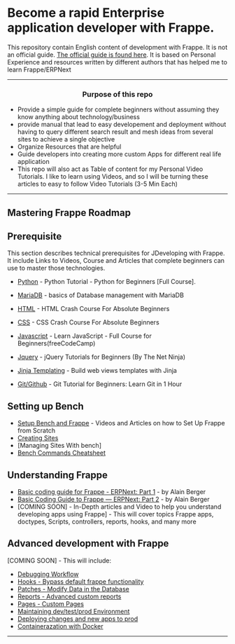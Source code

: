 # Become a rapid Enterprise application developer with Frappe.

This repository contain English content of development with Frappe. It is not an official guide. [The official guide is found here](https://frappeframework.com/docs). It is based on Personal Experience and resources written by different authors that has helped me to learn Frappe/ERPNext

***

<h3 align="center"><strong>Purpose of this repo</strong></h3>

- Provide a simple guide for complete beginners without assuming they know anything about technology/business
- provide manual that lead to easy developement and deployment without having to query different search result and mesh ideas from several sites to achieve a single objective
- Organize Resources that are helpful
- Guide developers into creating more custom Apps for different real life application
- This repo will also act as Table of content for my Personal Video Tutorials. I like to learn using Videos, and so I will be turning these articles to easy to follow Video Tutorials (3-5 Min Each)

***

Mastering Frappe Roadmap
-----------------------------------------

## Prerequisite
This section describes technical prerequisites for JDeveloping with Frappe. It include Links to Videos, Course and Articles that complete beginners can use to master those technologies.

*   [Python](https://www.youtube.com/watch?v=_uQrJ0TkZlc) - Python Tutorial - Python for Beginners [Full Course].
*   [MariaDB](https://www.youtube.com/watch?v=qxPnGlIxYC8) - basics of Database management with MariaDB
*   [HTML](https://www.youtube.com/watch?v=UB1O30fR-EE) - HTML Crash Course For Absolute Beginners
* [CSS](https://www.youtube.com/watch?v=yfoY53QXEnI) - CSS Crash Course For Absolute Beginners


*   [Javascript](https://www.youtube.com/watch?v=PkZNo7MFNFg) - Learn JavaScript - Full Course for Beginners(freeCodeCamp)

*  [Jquery](https://www.youtube.com/watch?v=jVe1GBCqFIE&list=PL4cUxeGkcC9hNUJ0j6ccnOAcJIPoTRpO4) - jQuery Tutorials for Beginners (By The Net Ninja)

*   [Jinja Templating](https://www.youtube.com/watch?v=_lDAixFBytY&list=PLPuIxsLNLLUrLwGGE0Xxyaqk0XDvBwyiZ) - Build web views templates with Jinja
*   [Git/Github](https://www.youtube.com/watch?v=8JJ101D3knE) - Git Tutorial for Beginners: Learn Git in 1 Hour

## Setting up Bench

*   [Setup Bench and Frappe](/Bench/Installation.md) - Videos and Articles on how to Set Up Frappe from Scratch 
*   [Creating Sites](https://www.youtube.com/watch?v=npgzgSAOJew)
*   [Managing Sites With bench]
*   [Bench Commands Cheatsheet
](https://frappeframework.com/docs/user/en/bench/resources/bench-commands-cheatsheet)

## Understanding Frappe

*   [
Basic coding guide for Frappe - ERPNext: Part 1](https://medium.com/frapp%C3%A9-thoughts/basic-guide-to-coding-on-frappe-7bf230195426) - by Alain Berger
*   [Basic Coding Guide to Frappe — ERPNext: Part 2](https://alainber.medium.com/basic-coding-guide-to-frappe-erpnext-part-2-e2fd1a636b35) - by Alain Berger
*   [COMING SOON] - In-Depth articles and Video to help you understand developing apps using Frappe] - This will cover topics Frappe apps, doctypes, Scripts, controllers, reports, hooks, and many more


## Advanced development with Frappe
[COMING SOON] - This will include:
*   [Debugging Workflow](#)
*   [Hooks - Bypass default frappe functionality](#)
*   [Patches - Modify Data in the Database](#)
*   [Reports - Advanced custom reports](#)
*   [Pages - Custom Pages](#)
*   [Maintaining dev/test/prod Environment](#)
*   [Deploying changes and new apps to prod](#)
*   [Containerazation with Docker](#)


* * *